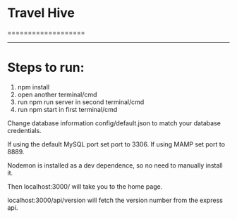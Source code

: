 
# Travel Hive
===================

- - - -

# Steps to run: #

1. npm install
2. open another terminal/cmd
3. run npm run server in second terminal/cmd
4. run npm start in first terminal/cmd

Change database information config/default.json to match your database credentials.

If using the default MySQL port set port to 3306.
If using MAMP set port to 8889.

Nodemon is installed as a dev dependence, so no need to manually install it.

Then localhost:3000/ will take you to the home page.

localhost:3000/api/version will fetch the version number from the express api.
